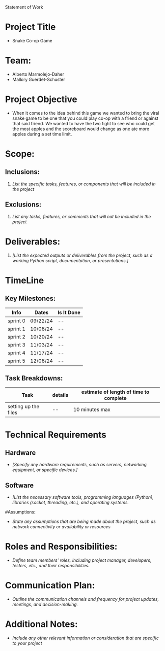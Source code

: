 Statement of Work

# Project Title
* Snake Co-op Game

# Team:
* Alberto Marmolejo-Daher
* Mallory Guerdet-Schuster

# Project Objective
* When it comes to the idea behind this game we wanted to bring the viral snake game to be one that you could play co-op with a friend or against that said friend. We wanted to have the two fight to see who could get the most apples and the scoreboard would change as one ate more apples during a set time limit. 

# Scope:
## Inclusions:
1. *List the specific tasks, features, or components that will be included in the project*

## Exclusions:
1. *List any tasks, features, or comments that will not be included in the project*

# Deliverables:

1. *[List the expected outputs or deliverables from the project, such as a working Python script, documentation, or presentations.]*

# TimeLine

## Key Milestones:
| Info | Dates | Is It Done |
|------|------|---------|
| sprint 0 |  09/22/24  |  -- |
| sprint 1 |  10/06/24  |  -- |
| sprint 2 |  10/20/24  |  -- |
| sprint 3 |  11/03/24  |  -- |
| sprint 4 |  11/17/24  |  -- |
| sprint 5 |  12/06/24  |  -- |

## Task Breakdowns:
| Task | details | estimate of length of time to complete |
|-----|---|------|
| setting up the files |  --  |  10 minutes max |

# Technical Requirements

## Hardware
* *[Specify any hardware requirements, such as servers, networking equipment, or specific devices.]*

## Software
* *[List the necessary software tools, programming languages (Python), libraries (socket, threading, etc.), and operating systems.*

#Assumptions:
* *State any assumptions that are being made about the project, such as network connectivity or availability or resources*

# Roles and Responsibilities:
* *Define team members' roles, including project manager, developers, testers, etc., and their responsibilities.*

# Communication Plan:
* *Outline the communication channels and frequency for project updates, meetings, and decision-making.*

# Additional Notes:
* *Include any other relevant information or consideration that are specific to your project*




